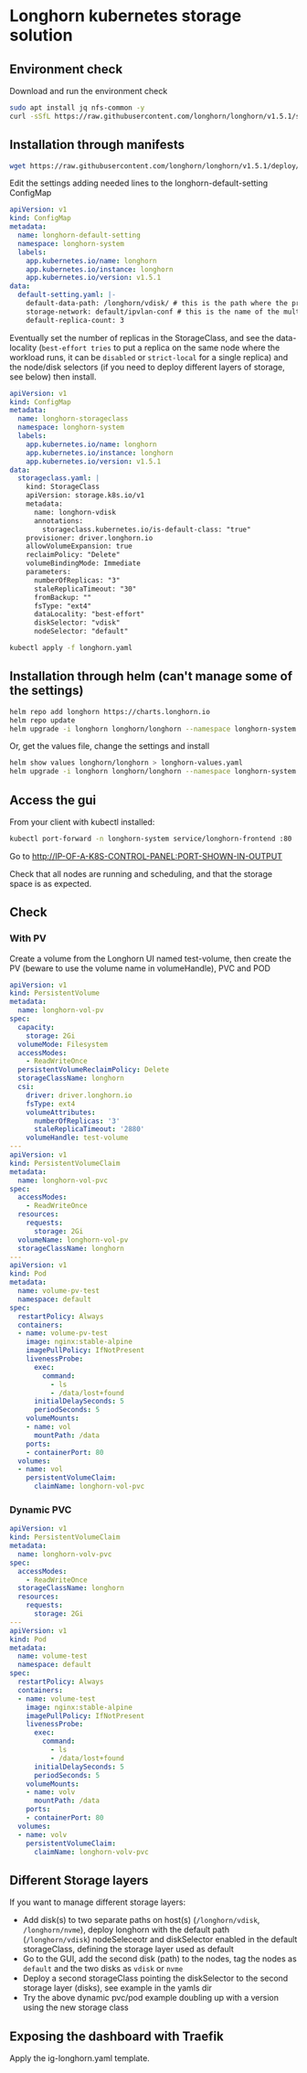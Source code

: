 # Longhorn kubernetes storage solution

## Environment check

Download and run the environment check

```bash
sudo apt install jq nfs-common -y
curl -sSfL https://raw.githubusercontent.com/longhorn/longhorn/v1.5.1/scripts/environment_check.sh | bash
```

## Installation through manifests

```bash
wget https://raw.githubusercontent.com/longhorn/longhorn/v1.5.1/deploy/longhorn.yaml
```

Edit the settings adding needed lines to the longhorn-default-setting ConfigMap

```yaml
apiVersion: v1
kind: ConfigMap
metadata:
  name: longhorn-default-setting
  namespace: longhorn-system
  labels:
    app.kubernetes.io/name: longhorn
    app.kubernetes.io/instance: longhorn
    app.kubernetes.io/version: v1.5.1
data:
  default-setting.yaml: |-
    default-data-path: /longhorn/vdisk/ # this is the path where the primary storage is mounted
    storage-network: default/ipvlan-conf # this is the name of the multus network-attachment-definition
    default-replica-count: 3
```

Eventually set the number of replicas in the StorageClass, and see the data-locality (`best-effort tries` to put a replica on the same node where the workload runs, it can be `disabled` or `strict-local` for a single replica) and the node/disk selectors (if you need to deploy different layers of storage, see below) then install.

```yaml
apiVersion: v1
kind: ConfigMap
metadata:
  name: longhorn-storageclass
  namespace: longhorn-system
  labels:
    app.kubernetes.io/name: longhorn
    app.kubernetes.io/instance: longhorn
    app.kubernetes.io/version: v1.5.1
data:
  storageclass.yaml: |
    kind: StorageClass
    apiVersion: storage.k8s.io/v1
    metadata:
      name: longhorn-vdisk
      annotations:
        storageclass.kubernetes.io/is-default-class: "true"
    provisioner: driver.longhorn.io
    allowVolumeExpansion: true
    reclaimPolicy: "Delete"
    volumeBindingMode: Immediate
    parameters:
      numberOfReplicas: "3"
      staleReplicaTimeout: "30"
      fromBackup: ""
      fsType: "ext4"
      dataLocality: "best-effort"
      diskSelector: "vdisk"
      nodeSelector: "default"

```


```bash
kubectl apply -f longhorn.yaml
```

## Installation through helm (can't manage some of the settings)

```bash
helm repo add longhorn https://charts.longhorn.io
helm repo update
helm upgrade -i longhorn longhorn/longhorn --namespace longhorn-system --create-namespace --version 1.5.1 --set defaultSettings.defaultDataPath=/longhorn/storage/ --set defaultSettngs.storageNetwork=default/ipvlan-conf --set defaultSettings.defaultReplicaCount=3 --set persistence.defaultClassReplicaCount=3 
```

Or, get the values file, change the settings and install

```bash
helm show values longhorn/longhorn > longhorn-values.yaml
helm upgrade -i longhorn longhorn/longhorn --namespace longhorn-system --create-namespace --version 1.5.1 --values longhorn-values.yaml
```

## Access the gui

From your client with kubectl installed:

```bash
kubectl port-forward -n longhorn-system service/longhorn-frontend :80
```

Go to <http://IP-OF-A-K8S-CONTROL-PANEL:PORT-SHOWN-IN-OUTPUT>

Check that all nodes are running and scheduling, and that the storage space is as expected.

## Check

### With PV

Create a volume from the Longhorn UI named test-volume, then create the PV (beware to use the volume name in volumeHandle), PVC and POD

```yaml
apiVersion: v1
kind: PersistentVolume
metadata:
  name: longhorn-vol-pv
spec:
  capacity:
    storage: 2Gi
  volumeMode: Filesystem
  accessModes:
    - ReadWriteOnce
  persistentVolumeReclaimPolicy: Delete
  storageClassName: longhorn
  csi:
    driver: driver.longhorn.io
    fsType: ext4
    volumeAttributes:
      numberOfReplicas: '3'
      staleReplicaTimeout: '2880'
    volumeHandle: test-volume
---
apiVersion: v1
kind: PersistentVolumeClaim
metadata:
  name: longhorn-vol-pvc
spec:
  accessModes:
    - ReadWriteOnce
  resources:
    requests:
      storage: 2Gi
  volumeName: longhorn-vol-pv
  storageClassName: longhorn
---
apiVersion: v1
kind: Pod
metadata:
  name: volume-pv-test
  namespace: default
spec:
  restartPolicy: Always
  containers:
  - name: volume-pv-test
    image: nginx:stable-alpine
    imagePullPolicy: IfNotPresent
    livenessProbe:
      exec:
        command:
          - ls
          - /data/lost+found
      initialDelaySeconds: 5
      periodSeconds: 5
    volumeMounts:
    - name: vol
      mountPath: /data
    ports:
    - containerPort: 80
  volumes:
  - name: vol
    persistentVolumeClaim:
      claimName: longhorn-vol-pvc
```

### Dynamic PVC

```yaml
apiVersion: v1
kind: PersistentVolumeClaim
metadata:
  name: longhorn-volv-pvc
spec:
  accessModes:
    - ReadWriteOnce
  storageClassName: longhorn
  resources:
    requests:
      storage: 2Gi
---
apiVersion: v1
kind: Pod
metadata:
  name: volume-test
  namespace: default
spec:
  restartPolicy: Always
  containers:
  - name: volume-test
    image: nginx:stable-alpine
    imagePullPolicy: IfNotPresent
    livenessProbe:
      exec:
        command:
          - ls
          - /data/lost+found
      initialDelaySeconds: 5
      periodSeconds: 5
    volumeMounts:
    - name: volv
      mountPath: /data
    ports:
    - containerPort: 80
  volumes:
  - name: volv
    persistentVolumeClaim:
      claimName: longhorn-volv-pvc
```

## Different Storage layers

If you want to manage different storage layers:

- Add disk(s) to two separate paths on host(s) (`/longhorn/vdisk`, `/longhorn/nvme`), deploy longhorn with the default path (`/longhorn/vdisk`) nodeSeleceotr and diskSelector enabled in the default storageClass, defining the storage layer used as default
- Go to the GUI, add the second disk (path) to the nodes, tag the nodes as `default` and the two disks as `vdisk` or `nvme`
- Deploy a second storageClass pointing the diskSelector to the second storage layer (disks), see example in the yamls dir
- Try the above dynamic pvc/pod example doubling up with a version using the new storage class

## Exposing the dashboard with Traefik

Apply the ig-longhorn.yaml template.
